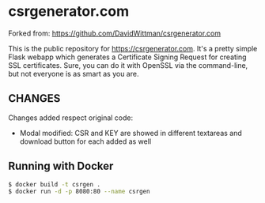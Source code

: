 # csrgenerator.com

Forked from: https://github.com/DavidWittman/csrgenerator.com

This is the public repository for https://csrgenerator.com. It's a pretty simple Flask webapp which generates a Certificate Signing Request for creating SSL certificates. Sure, you can do it with OpenSSL via the command-line, but not everyone is as smart as you are.

## CHANGES

Changes added respect original code:

- Modal modified: CSR and KEY are showed in different textareas and download button for each added as well

## Running with Docker

``` bash
$ docker build -t csrgen .
$ docker run -d -p 8080:80 --name csrgen
```
